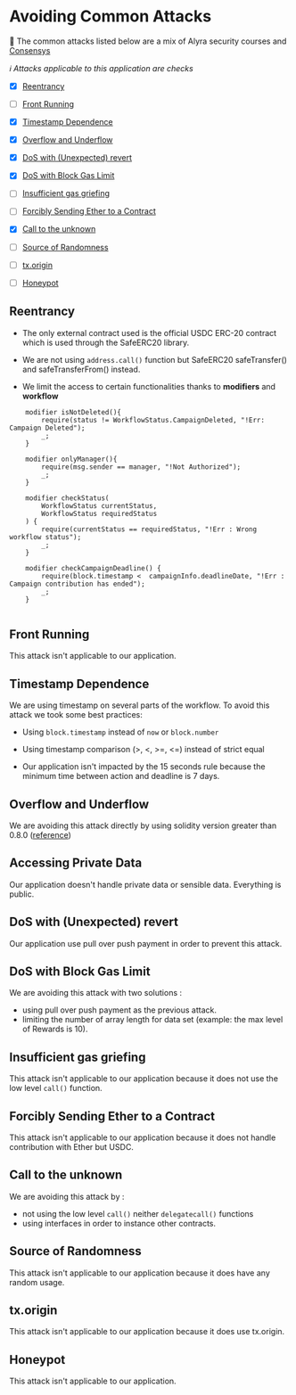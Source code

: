 # Avoiding Common Attacks

📌 The common attacks listed below are a mix of Alyra security courses and [Consensys](https://consensys.github.io/smart-contract-best-practices/known_attacks/)

*:information_source: Attacks applicable to this application are checks*  

- [x] [Reentrancy](#Reentrancy)
- [ ] [Front Running](#Front-Running)
- [x] [Timestamp Dependence](#Timestamp-Dependence)
- [x] [Overflow and Underflow](#Overflow-and-Underflow)
- [x] [DoS with (Unexpected) revert](#DoS-with-(Unexpected)-revert)
- [x] [DoS with Block Gas Limit](#DoS-with-Block-Gas-Limit)
- [ ] [Insufficient gas griefing](#Insufficient-gas-griefing)
- [ ] [Forcibly Sending Ether to a Contract](#Forcibly-Sending-Ether-to-a-Contract)
- [x] [Call to the unknown](#Call-to-the-unknown)
- [ ] [Source of Randomness](#Source-of-Randomness)
- [ ] [tx.origin](#tx.origin)
- [ ] [Honeypot](#Honeypot)


## Reentrancy

* The only external contract used is the official USDC ERC-20 contract which is used through the SafeERC20 library.

* We are not using `address.call()` function but SafeERC20 safeTransfer() and safeTransferFrom() instead.

* We limit the access to certain functionalities thanks to **modifiers** and **workflow**

```
    modifier isNotDeleted(){
        require(status != WorkflowStatus.CampaignDeleted, "!Err: Campaign Deleted");
        _;
    }

    modifier onlyManager(){
        require(msg.sender == manager, "!Not Authorized");
        _;
    }

    modifier checkStatus(
        WorkflowStatus currentStatus,
        WorkflowStatus requiredStatus
    ) {
        require(currentStatus == requiredStatus, "!Err : Wrong workflow status");
        _;
    }
    
    modifier checkCampaignDeadline() {
        require(block.timestamp <  campaignInfo.deadlineDate, "!Err : Campaign contribution has ended");
        _;
    }
    
```

## Front Running

This attack isn't applicable to our application.

## Timestamp Dependence

We are using timestamp on several parts of the workflow. To avoid this attack we took some best practices:
* Using `block.timestamp` instead of `now` or `block.number`
  
* Using timestamp comparison (>, <, >=, <=) instead of strict equal

* Our application isn't impacted by the 15 seconds rule because the minimum time between action and deadline is 7 days.

## Overflow and Underflow

We are avoiding this attack directly by using solidity version greater than 0.8.0 ([reference](https://docs.soliditylang.org/en/v0.8.0/080-breaking-changes.html#silent-changes-of-the-semantics))

## Accessing Private Data

Our application doesn't handle private data or sensible data. Everything is public.

## DoS with (Unexpected) revert

Our application use pull over push payment in order to prevent this attack.

## DoS with Block Gas Limit

We are avoiding this attack with two solutions : 
* using pull over push payment as the previous attack.
* limiting the number of array length for data set (example: the max level of Rewards is 10).

## Insufficient gas griefing

This attack isn't applicable to our application because it does not use the low level `call()` function.

## Forcibly Sending Ether to a Contract

This attack isn't applicable to our application because it does not handle contribution with Ether but USDC.

## Call to the unknown

We are avoiding this attack by : 
* not using the low level `call()` neither `delegatecall()` functions
* using interfaces in order to instance other contracts.

## Source of Randomness

This attack isn't applicable to our application because it does have any random usage.  

## tx.origin

This attack isn't applicable to our application because it does use tx.origin.  

## Honeypot

This attack isn't applicable to our application.
